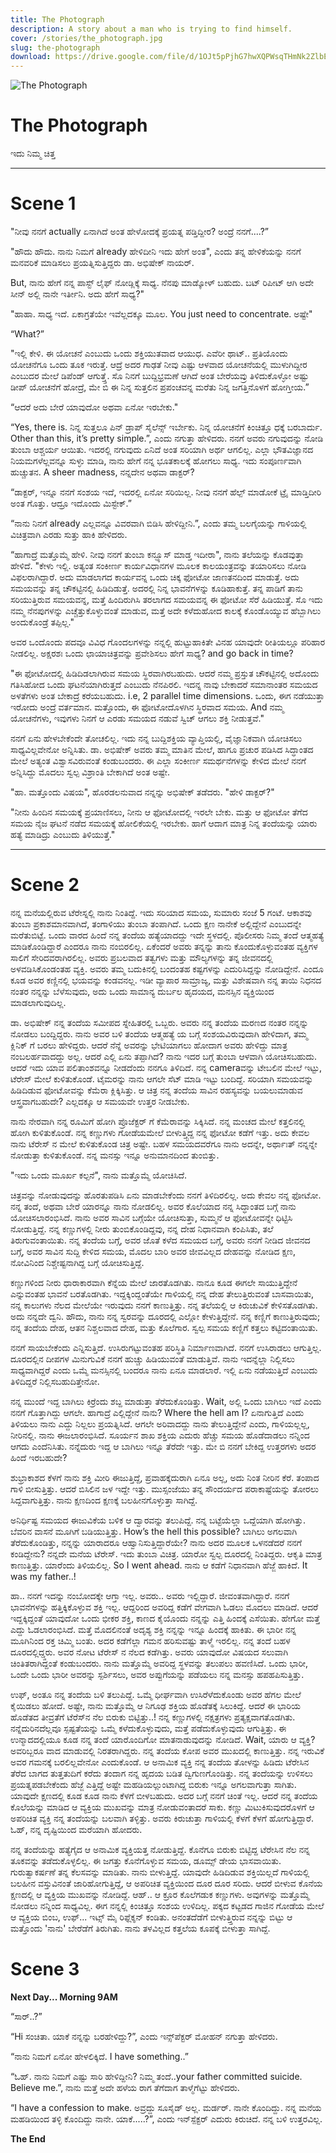 ```yaml
---
title: The Photograph
description: A story about a man who is trying to find himself.
cover: /stories/the_photograph.jpg
slug: the-photograph
download: https://drive.google.com/file/d/1OJt5pPjhG7hwXQPWsqTHmNk2ZlbEj-sP/view?usp=drive_link
---
```


![The Photograph](./the_photograph.jpg)

# The Photograph

ಇದು ನಿಮ್ಮ ಚಿತ್ತ

---

# Scene 1

"ನೀವು ನನಗೆ actually ಏನಾಗಿದೆ ಅಂತ ಹೇಳೋದಕ್ಕೆ ಪ್ರಯತ್ನ ಪಡ್ತಿದ್ದೀರ? ಅಂದ್ರೆ ನನಗೆ....?”

"ಹೌದು ಹೌದು. ನಾನು ನಿಮಗೆ already ಹೇಳಿದೀನಿ ಇದು ಹೇಗೆ ಅಂತ", ಎಂದು ತನ್ನ ಹೇಳಿಕೆಯನ್ನು ನನಗೆ ಮನವರಿಕೆ ಮಾಡಿಸಲು ಪ್ರಯತ್ನಿಸುತ್ತಿದ್ದರು ಡಾ. ಅಭಿಷೇಕ್ ನಾಯರ್.

But, ನಾನು ಹೇಗೆ ನನ್ನ ಪಾಸ್ಟ್ ಲೈಫ್ ನೋಡ್ಲಿಕ್ಕೆ ಸಾಧ್ಯ. ನೆನಪು ಮಾಡ್ಕೋಳ್ ಬಹುದು. ಬಟ್ ರಿಪೀಟ್ ಆಗಿ ಅದೇ ಸೀನ್ ಅಲ್ಲಿ ನಾನೇ ಇರ್ತೀನಿ. ಅದು ಹೇಗೆ ಸಾಧ್ಯ?"

"ಹಾಹಾ. ಸಾಧ್ಯ ಇದೆ. ಏಕಾಗ್ರತೆಯೇ ಇವೆಲ್ಲದಕ್ಕೂ ಮೂಲ. You just need to concentrate. ಅಷ್ಟೇ"

“What?”

"ಇಲ್ಲಿ ಕೇಳಿ. ಈ ಯೋಚನೆ ಎಂಬುದು ಒಂದು ಶಕ್ತಿಯುತವಾದ ಆಯುಧ. ಎವೆರೀ ಥಾಟ್.. ಪ್ರತಿಯೊಂದು ಯೋಚನೆಗೂ ಒಂದು ತೂಕ ಇರುತ್ತೆ. ಆದ್ರೆ ಅದರ ಗಾಢತೆ ನೀವು ಎಷ್ಟು ಆಳವಾದ ಯೋಚನೆಯಲ್ಲಿ ಮುಳುಗಿದ್ದೀರ ಎಂಬುದರ ಮೇಲೆ ಡಿಪೆಂಡ್ ಆಗುತ್ತ್ತೆ. ಸೊ ನಿನಗೆ ಬುದ್ದಿಭ್ರಮಣೆ ಆಗಿದೆ ಅಂತ ಬೇರೆಯವ್ರು ತಿಳಿದುಕೊಳ್ಳೋ ಅಷ್ಟು ಡೀಪ್ ಯೋಚನೆಗೆ ಹೋದ್ರೆ, ಮೇ ಬಿ ಈ ನಿನ್ನ ಸುತ್ತಲಿನ ಪ್ರಪಂಚವನ್ನ ಮರೆತು ನಿನ್ನ ಜಗತ್ತಿನೊಳಗೆ ಹೋಗ್ತೀಯ.”

“ಆದರೆ ಅದು ಬೇರೆ ಯಾವುದೋ ಅಥವಾ ಏನೋ ಇರಬೇಕು."

“Yes, there is. ನಿನ್ನ ಸುತ್ತಲೂ ಪಿನ್ ಡ್ರಾಪ್ ಸೈಲೆನ್ಸ್ ಇರ್ಬೇಕು. ನಿನ್ನ ಯೋಚನೆಗೆ ಕಿಂಚಿತ್ತೂ ಧಕ್ಕೆ ಬರಬಾರ್ದು. Other than this, it’s pretty simple.”, ಎಂದು ನಗುತ್ತಾ ಹೇಳಿದರು.
ನನಗೆ ಅವರು ನಗುವುದನ್ನು ನೋಡಿ ತುಂಬಾ ಆಶ್ಚರ್ಯ ಆಯಿತು. ಇದರಲ್ಲಿ ನಗುವುದು ಏನಿದೆ ಅಂತ ಸರಿಯಾಗಿ ಅರ್ಥ ಆಗಲಿಲ್ಲ. ಎಲ್ಲಾ ಭೌತವಿಜ್ಞಾನದ ನಿಯಮಗಳೆಲ್ಲವನ್ನೂ ಸುಳ್ಳು ಮಾಡಿ, ನಾನು ಹೇಗೆ ನನ್ನ ಭೂತಕಾಲಕ್ಕೆ ಹೋಗಲು ಸಾಧ್ಯ. ಇದು ಸಂಪೂರ್ಣವಾಗಿ ಹುಚ್ಚುತನ. A sheer madness, ನನ್ನದೇನ ಅಥವಾ ಡಾಕ್ಟರ್?

“ಡಾಕ್ಟರ್, ಇನ್ನೂ ನನಗೆ ಸಂಶಯ ಇದೆ, ಇದರಲ್ಲಿ ಏನೋ ಸರಿಯಿಲ್ಲ. ನೀವು ನನಗೆ ಹೆಲ್ಪ್ ಮಾಡೋಕೆ ಟ್ರೈ ಮಾಡ್ತಿದೀರಿ ಅಂತ ಗೊತ್ತು. ಆದ್ರೂ ಇದೊಂದು ಮಿಸ್ಟೇಕ್.”

“ನಾನು ನಿನಗೆ already ಎಲ್ಲವನ್ನೂ ವಿವರವಾಗಿ ಬಿಡಿಸಿ ಹೇಳಿದ್ದೀನಿ.”, ಎಂದು ತಮ್ಮ ಬಲಗೈಯನ್ನು ಗಾಳಿಯಲ್ಲಿ ವಿಚಿತ್ರವಾಗಿ ಎರಡು ಸುತ್ತು ಹಾಕಿ ಹೇಳಿದರು.

“ಹಾಗಾದ್ರೆ ಮತ್ತೊಮ್ಮೆ ಹೇಳಿ. ನೀವು ನನಗೆ ತುಂಬಾ ಕನ್ಫ್ಯೂಸ್ ಮಾಡ್ತ ಇದೀರಾ", ನಾನು ತಲೆಯನ್ನು ಕೊಡವುತ್ತಾ ಹೇಳಿದೆ.
"ಕೇಳು ಇಲ್ಲಿ. ಅತ್ಯಂತ ಸಂಕೀರ್ಣ ಕಾರ್ಯವಿಧಾನಗಳ ಮೂಲಕ ಕಾಲಯಂತ್ರವನ್ನು ತಯಾರಿಸಲು ನೋಡಿ ವಿಫಲರಾಗಿದ್ದಾರೆ. ಅದು ಮಾಡಲಾಗದ ಕಾರ್ಯವನ್ನ ಒಂದು ಚಿಕ್ಕ ಫೋಟೋ ಜಾಣತನದಿಂದ ಮಾಡುತ್ತೆ. ಅದು ಸಮಯವನ್ನು ತನ್ನ ಚೌಕಟ್ಟಿನಲ್ಲಿ ಹಿಡಿದಿಡುತ್ತೆ. ಅದರಲ್ಲಿ ನಿನ್ನ ಭಾವನೆಗಳನ್ನು ಕೂಡಿಹಾಕುತ್ತೆ. ತನ್ನ ಪಾಡಿಗೆ ತಾನು ಸರಿಯುತ್ತಿರುವ ಸಮಯವನ್ನ, ಮತ್ತೆ ಹಿಂದಿರುಗಿಸಿ ತರಲಾಗದ ಸಮಯವನ್ನ ಈ ಫೋಟೋ ಸೆರೆ ಹಿಡಿಯುತ್ತೆ. ಸೊ ಇದು ನಮ್ಮ ನೆನಪುಗಳನ್ನು ಎಚ್ಚೆತ್ತುಕೊಳ್ಳುವಂತೆ ಮಾಡುವ, ಮತ್ತೆ ಅದೇ ಕಳೆದುಹೋದ ಕಾಲಕ್ಕೆ ಕೊಂಡೊಯ್ಯುವ ಹೆಬ್ಬಾಗಿಲು ಅಂದುಕೊಂಡ್ರೆ ತಪ್ಪಿಲ್ಲ."

ಅವರ ಒಂದೊಂದು ಪದವೂ ವಿವಿಧ ಗೊಂದಲಗಳನ್ನು ನನ್ನಲ್ಲಿ ಹುಟ್ಟುಹಾಕಿತೇ ವಿನಹ ಯಾವುದೇ ರೀತಿಯಲ್ಲೂ ಪರಿಹಾರ ನೀಡಲಿಲ್ಲ. ಅಕ್ಷರಶಃ ಒಂದು ಛಾಯಾಚಿತ್ರವನ್ನು ಪ್ರವೇಶಿಸಲು ಹೇಗೆ ಸಾಧ್ಯ? and go back in time?

"ಈ ಫೋಟೋದಲ್ಲಿ ಹಿಡಿದಿಡಲಾಗಿರುವ ಸಮಯ ಸ್ಥಿರವಾಗಿರಬಹುದು. ಆದರೆ ನಮ್ಮ ಪ್ರಸ್ತುತ ಚೌಕಟ್ಟಿನಲ್ಲಿ ಅದೊಂದು ಗತಿಸಿಹೋದ ಒಂದು ಘಟನೆಯಾಗಿರುತ್ತದೆ ಎಂಬುದು ನೆನಪಿರಲಿ. ಇದನ್ನ ನಾವು ಬೇಕಾದರೆ ಸಮಾನಾಂತರ ಸಮಯದ ಅಳತೆಗಳು ಅಂತ ಬೇಕಾದ್ರೆ ಕರೆಯಬಹುದು. i.e, 2 parallel time dimensions. ಒಂದು, ಈಗ ನಡೆಯುತ್ತಾ ಇರೋದು ಅಂದ್ರೆ ವರ್ತಮಾನ. ಮತ್ತೊಂದು, ಈ ಫೋಟೋದೊಳಗಿನ ಸ್ಥಿರವಾದ ಸಮಯ. And ನಮ್ಮ ಯೋಚನೆಗಳು, ಇವುಗಳು ನಿನಗೆ ಆ ಎರಡು ಸಮಯದ ನಡುವೆ ಸ್ವಿಚ್ ಆಗಲು ಶಕ್ತಿ ನೀಡುತ್ತವೆ."

ನನಗೆ ಏನು ಹೇಳಬೇಕೆಂದೇ ತೋಚಲಿಲ್ಲ. ಇದು ನನ್ನ ಬುದ್ದಿಶಕ್ತಿಯ ವ್ಯಾಪ್ತಿಯಲ್ಲಿ, ವೈಜ್ಞಾನಿಕವಾಗಿ ಯೋಚಿಸಲು ಸಾಧ್ಯವಿಲ್ಲವೇನೋ ಅನ್ನಿಸಿತು. ಡಾ. ಅಭಿಷೇಕ್ ಅವರು ತಮ್ಮ ಮಾತಿನ ಮೇಲೆ, ಹಾಗೂ ಪ್ರಚುರ ಪಡಿಸಿದ ಸಿದ್ಧಾಂತದ ಮೇಲೆ ಅತ್ಯಂತ ವಿಶ್ವಾಸವಿರುವಂತೆ ಕಂಡುಬಂದರು. ಈ ಎಲ್ಲಾ ಸಂಕೀರ್ಣ ಸಮರ್ಥನೆಗಳನ್ನು ಕೇಳಿದ ಮೇಲೆ ನನಗೆ ಅನ್ನಿಸಿದ್ದು ಮೊದಲು ಸ್ವಲ್ಪ ವಿಶ್ರಾಂತಿ ಬೇಕಾಗಿದೆ ಅಂತ ಅಷ್ಟೇ.

"ಹಾ. ಮತ್ತೊಂದು ವಿಷಯ", ಹೊರಡಲನುವಾದ ನನ್ನನ್ನು ಅಭಿಷೇಕ್ ತಡೆದರು.
"ಹೇಳಿ ಡಾಕ್ಟರ್?"

"ನೀನು ಹಿಂದಿನ ಸಮಯಕ್ಕೆ ಪ್ರಯಾಣಿಸಲು, ನೀನು ಆ ಫೋಟೋದಲ್ಲಿ ಇರಲೇ ಬೇಕು. ಮತ್ತು ಆ ಫೋಟೋ ತೆಗೆದ ಸಮಯ ನೈಜ ಘಟನೆ ನಡೆದ ಸಮಯಕ್ಕೆ ಹೋಲಿಕೆಯಲ್ಲಿ ಇರಬೇಕು. ಹಾಗೆ ಆದಾಗ ಮಾತ್ರ ನಿನ್ನ ತಂದೆಯನ್ನು ಯಾರು ಹತ್ಯೆ ಮಾಡಿದ್ರು ಎಂಬುದು ತಿಳಿಯುತ್ತೆ."

---

# Scene 2

​ನನ್ನ ಮನೆಯಲ್ಲಿರುವ ಟೆರೇಸ್ನಲ್ಲಿ ನಾನು ನಿಂತಿದ್ದೆ. ಇದು ಸರಿಯಾದ ಸಮಯ, ಸುಮಾರು ಸಂಜೆ 5 ಗಂಟೆ. ಆಕಾಶವು ತುಂಬಾ ಪ್ರಕಾಶಮಾನವಾಗಿದೆ, ತಂಗಾಳಿಯು ತುಂಬಾ ತಂಪಾಗಿದೆ. ಒಂದು ಕ್ಷಣ ನಾನೇಕೆ ಅಲ್ಲಿದ್ದೇನೆ ಎಂಬುದನ್ನೇ ಮರೆತುಬಿಟ್ಟೆ. ಒಂದು ವಾರದ ಹಿಂದೆ ನನ್ನ ತಂದೆಯ ಹತ್ಯೆಯಾದದ್ದು ಇದೇ ಸ್ಥಳದಲ್ಲಿ. ಪೊಲೀಸರು ನಿಮ್ಮ ತಂದೆ ಆತ್ಮಹತ್ಯೆ ಮಾಡಿಕೊಂಡಿದ್ದಾರೆ ಎಂದರೂ ನಾನು ನಂಬಿರಲಿಲ್ಲ. ಏಕೆಂದರೆ ಅವರು ತನ್ನನ್ನು ತಾನು ಕೊಂದುಕೊಳ್ಳುವಂತಹ ವ್ಯಕ್ತಿಗಳ ಸಾಲಿಗೆ ಸೇರಿದವರಾಗಿರಲಿಲ್ಲ. ಅವರು ಪ್ರಬಲವಾದ ತತ್ವಗಳು ಮತ್ತು ಮೌಲ್ಯಗಳನ್ನು ತನ್ನ ಜೀವನದಲ್ಲಿ ಅಳವಡಿಸಿಕೊಂಡಂತಹ ವ್ಯಕ್ತಿ. ಅವರು ತಮ್ಮ ಬದುಕಿನಲ್ಲಿ ಬಂದಂತಹ ಕಷ್ಟಗಳನ್ನು ಎದುರಿಸಿದ್ದನ್ನು ನೋಡಿದ್ದೇನೆ. ಎಂದೂ ಕೂಡ ಅವರ ಕಣ್ಣಿನಲ್ಲಿ ಭಯವನ್ನು ಕಂಡವನಲ್ಲ. ಇಡೀ ವ್ಯಾಪಾರ ಸಾಮ್ರಾಜ್ಯ, ಮತ್ತು ವಿಶೇಷವಾಗಿ ನನ್ನ ತಾಯಿ ನಿಧನದ ನಂತರ ನನ್ನನ್ನು ಬೆಳೆಸುವುದು, ಅದು ಒಂದು ಸಾಮಾನ್ಯ ದುರ್ಬಲ ಹೃದಯದ, ಮನಸ್ಸಿನ ವ್ಯಕ್ತಿಯಿಂದ ಮಾಡಲಾಗುವುದಿಲ್ಲ.

ಡಾ. ಅಭಿಷೇಕ್ ನನ್ನ ತಂದೆಯ ಸಮೀಪದ ಸ್ನೇಹಿತರಲ್ಲಿ ಒಬ್ಬರು. ಅವರು ನನ್ನ ತಂದೆಯ ಮರಣದ ನಂತರ ನನ್ನನ್ನು ನೋಡಲು ಬಂದ್ದಿದ್ದರು. ನಾನು ಅವರ ಬಳಿ ತಂದೆಯ ಆತ್ಮಹತ್ಯೆ ಯ ಬಗ್ಗೆ ಸಂಶಯವಿರುವುದಾಗಿ ಹೇಳಿದಾಗ, ತಮ್ಮ ಕ್ಲಿನಿಕ್ ಗೆ ಬರಲು ಹೇಳಿದ್ದರು. ಆದರೆ ನೆನ್ನೆ ಅವರನ್ನು ಭೇಟಿಯಾಗಲು ಹೋದಾಗ ಅವರು ಹೇಳಿದ್ದು ಮಾತ್ರ ನಂಬಲರ್ಹವಾದದ್ದು ಅಲ್ಲ. ಆದರೆ ಎಲ್ಲಿ ಏನು ತಪ್ಪಾಗಿದೆ? ನಾನು ಇದರ ಬಗ್ಗೆ ತುಂಬಾ ಆಳವಾಗಿ ಯೋಚಿಸಬಹುದು. ಆದರೆ ಇದು ಯಾವ ಪಲಿತಾಂಶವನ್ನೂ ನೀಡದೆಂದು ನನಗೂ ತಿಳಿದಿದೆ.
ನನ್ನ cameraವನ್ನು ಟೇಬಲಿನ ಮೇಲೆ ಇಟ್ಟು, ಟೆರೇಸ್ ಮೇಲೆ ಕುಳಿತುಕೊಂಡೆ. ಟೈಮರನ್ನು ನಾನು ಆಗಲೇ ಸೆಟ್ ಮಾಡಿ ಇಟ್ಟು ಬಂದಿದ್ದೆ. ಸರಿಯಾಗಿ ಸಮಯವನ್ನು ಹಿಡಿದಿಡುವ ಫೋಟೋವನ್ನು ಕೆಮೆರಾ ಕ್ಲಿಕ್ಕಿಸಿತ್ತು. ಆ ಚಿತ್ರ ನನ್ನ ತಂದೆಯ ಸಾವಿನ ರಹಸ್ಯವನ್ನು ಬಯಲುಮಾಡುವ ಆಸ್ತ್ರವಾಗಬಹುದೇ? ಎಲ್ಲದಕ್ಕೂ ಆ ಸಮಯವೇ ಉತ್ತರ ನೀಡಬೇಕು.

ನಾನು ನೇರವಾಗಿ ನನ್ನ ರೂಮಿಗೆ ಹೋಗಿ ಪ್ರೊಜೆಕ್ಟರ್ ಗೆ ಕೆಮೆರಾವನ್ನು ಸಿಕ್ಕಿಸಿದೆ. ನನ್ನ ಮಂಚದ ಮೇಲೆ ಕತ್ತಲಿನಲ್ಲಿ ಹೋಗಿ ಕುಳಿತುಕೊಂಡೆ. ನನ್ನ ಕಣ್ಣುಗಳು ಗೋಡೆಯಮೇಲೆ ಬೀಳುತ್ತ್ಟಿದ್ದ ನನ್ನ ಫೋಟೋ ಕಡೆಗೆ ಇತ್ತು. ಅದು ಕೇವಲ ನಾನು ಟೆರೇಸ್ ನ ಮೇಲೆ ಕುಳಿತುಕೊಂಡ ಚಿತ್ರ ಅಷ್ಟೇ. ಬಹಳ ಸಮಯದವರೆಗೂ ನಾನು ಅದನ್ನೇ, ಅರ್ಥಾಃತ್ ನನ್ನನ್ನೇ ನೋಡುತ್ತಾ ಕುಳಿತುಕೊಂಡೆ. ನನ್ನ ಮನಸ್ಸು ಇನ್ನೂ ಅನುಮಾನದಿಂದ ತುಂಬಿತ್ತು.

"ಇದು ಒಂದು ಮೂರ್ಖ ಕಲ್ಪನೆ", ನಾನು ಮತ್ತೊಮ್ಮೆ ಯೋಚಿಸಿದೆ.

ಚಿತ್ರವನ್ನು ನೋಡುವುದನ್ನು ಹೊರತುಪಡಿಸಿ ಏನು ಮಾಡಬೇಕೆಂದು ನನಗೆ ತಿಳಿದಿರಲಿಲ್ಲ. ಅದು ಕೇವಲ ನನ್ನ ಫೋಟೋ. ನನ್ನ ತಂದೆ, ಅಥವಾ ಬೇರೆ ಯಾರನ್ನೂ ನಾನು ನೋಡಲಿಲ್ಲ. ಅವರ ಕೊಲೆಯಾದ ನನ್ನ ಸಿದ್ಧಾಂತದ ಬಗ್ಗೆ ನಾನು ಯೋಚಿಸಲಾರಂಭಿಸಿದೆ. ನಾನು ಅವರ ಸಾವಿನ ಬಗ್ಗೆಯೇ ಯೋಚಿಸುತ್ತಾ, ಸುಮ್ಮನೆ ಆ ಫೋಟೋವನ್ನೇ ಧಿಟ್ಟಿಸಿ ನೋಡುತ್ತಿದ್ದೆ. ನನ್ನ ಕಣ್ಣುಗಳಲ್ಲಿ ನೀರು ತುಂಬಿಕೊಂಡಿದ್ದವು, ನನ್ನ ದೇಹ ನಿಧಾನವಾಗಿ ಕಂಪಿಸಿತು, ತಲೆ ತಿರುಗುವಂತಾಯಿತು. ನನ್ನ ತಂದೆಯ ಬಗ್ಗೆ, ಅವರ ಜೊತೆ ಕಳೆದ ಸಮಯದ ಬಗ್ಗೆ, ಅವರು ನನಗೆ ನೀಡಿದ ಜೀವನದ ಬಗ್ಗೆ, ಅವರ ಸಾವಿನ ಸುದ್ದಿ ಕೇಳಿದ ಸಮಯ, ಮೊದಲ ಬಾರಿ ಅವರ ಜೀವವಿಲ್ಲದ ದೇಹವನ್ನು ನೋಡಿದ ಕ್ಷಣ, ನೋವಿನಿಂದ ನಿಶ್ಚೇಷ್ಟನಾಗಿದ್ದ ಬಗ್ಗೆ ಯೋಚಿಸುತ್ತಿದ್ದೆ.

ಕಣ್ಣುಗಳಿಂದ ನೀರು ಧಾರಾಕಾರವಾಗಿ ಕೆನ್ನೆಯ ಮೇಲೆ ಜಾರತೊಡಗಿತು. ನಾನೂ ಕೂಡ ಈಗಲೇ ಸಾಯುತ್ತಿದ್ದೇನೆ ಎನ್ನುವಂತಹ ಭಾವನೆ ಬರತೊಡಗಿತು. ಇದ್ದಕ್ಕಿಂದ್ದಂತೆಯೇ ಗಾಳಿಯಲ್ಲಿ ನನ್ನ ದೇಹ ತೇಲುತ್ತಿರುವಂತೆ ಬಾಸವಾಯಿತು, ನನ್ನ ಕಾಲುಗಳು ನೆಲದ ಮೇಲೆಯೇ ಇರುವುದು ನನಗೆ ಕಾಣುತ್ತಿತ್ತು. ನನ್ನ ತಲೆಯಲ್ಲಿ ಆ ಕಿರುಚುವಿಕೆ ಕೇಳಿಸತೊಡಗಿತು. ಅದು ನನ್ನದೇ ದ್ವನಿ. ಹೌದು, ನಾನು ನನ್ನ ಸ್ವರವನ್ನು ದೂರದಲ್ಲಿ ಎಲ್ಲೋ ಕೇಳುತ್ತಿದ್ದೇನೆ. ನನ್ನ ಕಣ್ಣಿಗೆ ಕಾಣುತ್ತಿರುವುದು; ನನ್ನ ತಂದೆಯ ದೇಹ, ಆತನ ನಿಶ್ಚಲವಾದ ದೇಹ, ಮತ್ತು ಕೊಲೆಗಾರ. ಸ್ವಲ್ಪ ಸಮಯ ಕಣ್ಣಿಗೆ ಕತ್ತಲು ಕಟ್ಟಿದಂತಾಯಿತು.


ನನಗೆ ಸಾಯಬೇಕೆಂದು ಎನ್ನಿಸುತ್ತಿದೆ. ಉಸಿರುಗಟ್ಟುವಂತಹ ಪರಿಸ್ಥಿತಿ ನಿರ್ಮಾಣವಾಗಿದೆ. ನನಗೆ ಉಸಿರಾಡಲು ಆಗುತ್ತಿಲ್ಲ. ದೂರದಲ್ಲಿನ ದೀಪಗಳ ಮಿನುಗುವಿಕೆ ನನಗೆ ಹುಚ್ಚು ಹಿಡಿಯುವಂತೆ ಮಾಡುತ್ತಿವೆ. ನಾನು ಇದನ್ನೆಲ್ಲಾ ನಿಲ್ಲಿಸಲು ಸಾಧ್ಯವಾಗಿದ್ದರೆ ಎಂದು ಒಮ್ಮೆ ಮನಸ್ಸಿನಲ್ಲಿ ಬಂದರೂ ನಾನು ಏನೂ ಮಾಡಲಾರೆ. ಇಲ್ಲಿ ಏನು ನಡೆಯುತ್ತಿದೆ ಎಂಬುದು ತಿಳಿದಿದ್ದರೆ ನಿಲ್ಲಿಸಬಹುದಿತ್ತೇನೋ.

ನನ್ನ ಮುಂದೆ ಇದ್ದ ಬಾಗಿಲು ಕಿರ್ರೆಂದು ಶಬ್ದ ಮಾಡುತ್ತಾ ತೆರೆದುಕೊಂಡಿತ್ತು. Wait, ಅಲ್ಲಿ ಒಂದು ಬಾಗಿಲು ಇದೆ ಎಂದು ನನಗೆ ಗೊತ್ತಾಗಿದ್ದು ಆಗಲೇ. ಹಾಗಾದ್ರೆ ಎಲ್ಲಿದ್ದೇನೆ ನಾನು? Where the hell am I? ಏನಾಗುತ್ತಿದೆ ಎಂದು ತಿಳಿಯಲು ನಾನು ಎದ್ದು ನಿಲ್ಲಲು ಪ್ರಯತ್ನಿಸಿದೆ. ಆಗಲೇ ಅರಿವಾದದ್ದು ನಾನು ತೇಲುತ್ತಿದ್ದೇನೆ ಎಂದು, ಗಾಳಿಯಲ್ಲಲ್ಲ, ನೀರಿನಲ್ಲಿ. ನಾನು ಈಜಲಾರಂಭಿಸಿದೆ. ಸೂರ್ಯನ ಶಾಖ ಶಕ್ತಿಯ ಎದುರು ಹೆಚ್ಚು ಸಮಯ ಹೊಡೆದಾಡಲು ನನ್ನಿಂದ ಆಗದು ಎಂದೆನಿಸಿತು. ನನ್ನೆದುರು ಇದ್ದ ಆ ಬಾಗಿಲು ಇನ್ನೂ ತೆರೆದೇ ಇತ್ತು. ಮೇ ಬಿ ನನಗೆ ಬೇಕಿದ್ದ ಉತ್ತರಗಳು ಅದರ ಹಿಂದೆ ಇರಬಹುದೇ?

ಶುಭ್ರಾಕಾಶದ ಕೆಳಗೆ ನಾನು ಶಕ್ತಿ ಮೀರಿ ಈಜುತ್ತಿದ್ದೆ, ಪ್ರವಾಹಕ್ಕೆದುರಾಗಿ ಏನೂ ಅಲ್ಲ, ಅದು ನಿಂತ ನೀರಿನ ಕೆರೆ. ತಂಪಾದ ಗಾಳಿ ಬೀಸುತ್ತಿತ್ತು. ಆದರೆ ಬಿಸಿಲಿನ ಜಳ ಇದ್ದೇ ಇತ್ತು. ಮುಸ್ಸಂಜೆಯು ತನ್ನ ಸೌಂದರ್ಯದ ಪರಾಕಾಷ್ಟೆಯನ್ನು ತೋರಲು ಸಿದ್ದವಾಗುತ್ತಿತ್ತು. ನಾನು ಕ್ಷಣದಿಂದ ಕ್ಷಣಕ್ಕೆ ಬಲಹೀನಗೊಳ್ಳುತ್ತಾ ಸಾಗಿದ್ದೆ.

ಅನಿರ್ಧಿಷ್ಟ ಸಮಯದ ಈಜುವಿಕೆಯ ಬಳಿಕ ಆ ದ್ವಾರವನ್ನು ತಲುಪಿದ್ದೆ. ನನ್ನ ಬಟ್ಟೆಯೆಲ್ಲಾ ಒದ್ದೆಯಾಗಿ ಹೋಗಿತ್ತು. ಬೆವರಿನ ವಾಸನೆ ಮೂಗಿಗೆ ಬಡಿಯುತ್ತಿತ್ತು. How’s the hell this possible? ಬಾಗಿಲು ಅಗಲವಾಗಿ ತೆರೆದುಕೊಂಡಿತ್ತು, ನನ್ನನ್ನು ಯಾರಾದರೂ ಆಹ್ವಾನಿಸುತ್ತಿದ್ದಾರೆಯೇ? ನಾನು ಅದರ ಮೂಲಕ ಒಳನಡೆದರೆ ನನಗೆ ಕಂಡಿದ್ದೇನು? ನನ್ನದೇ ಮನೆಯ ಟೆರೇಸ್. ಇದು ತುಂಬಾ ವಿಚಿತ್ರ. ಯಾರೋ ಸ್ವಲ್ಪ ದೂರದಲ್ಲಿ ನಿಂತಿದ್ದರು. ಆಕೃತಿ ಮಾತ್ರ ಕಾಣುತ್ತಿತ್ತು. ಯಾರೆಂದು ತಿಳಿಯಲಿಲ್ಲ. So I went ahead. ನಾನು ಆ ಕಡೆಗೆ ನಿಧಾನವಾಗಿ ಹೆಜ್ಜೆ ಹಾಕಿದೆ. It was my father..!

ಹಾ.. ನನಗೆ ಇದನ್ನು ನಂಬೋದಕ್ಕೇ ಆಗ್ತಾ ಇಲ್ಲ. ಅವರು.. ಅವರು ಇಲ್ಲಿದ್ದಾರೆ. ಜೀವಂತವಾಗಿದ್ದಾರೆ. ನನಗೆ ಭಾವನೆಗಳನ್ನು ಹತ್ತಿಕ್ಕಿಕೊಳ್ಳುವ ಶಕ್ತಿ ಇಲ್ಲ. ಆದ್ದರಿಂದ ಅವರಿದ್ದ ಕಡೆಗೆ ವೇಗವಾಗಿ ಓಡಲು ಮೊದಲು ಮಾಡಿದೆ. ಆದರೆ ಇದ್ದಕ್ಕಿದ್ದಂತೆ ಯಾವುದೋ ಒಂದು ಭೀಕರ ಶಕ್ತಿ, ಕಾಣದ ಕೈಯೊಂದು ನನ್ನನ್ನು ಎತ್ತಿ ಹಿಂದಕ್ಕೆ ಎಸೆಯಿತು. ಹೇಗೋ ಮತ್ತೆ ಎದ್ದು ಓಡಲಾರಂಭಿಸಿದೆ. ಮತ್ತೆ ಮೊದಲಿನಂತೆ ಅದೃಶ್ಯ ಶಕ್ತಿ ನನ್ನನ್ನು ಇನ್ನೂ ಹಿಂದಕ್ಕೆ ಹಾಕಿತು. ಈ ಭಾರೀ ನನ್ನ ಮೂಗಿನಿಂದ ರಕ್ತ ಚಿಮ್ಮಿ ಬಂತು. ಅದರ ಕಡೆಗೆಲ್ಲಾ ಗಮನ ಹರಿಸುವಷ್ಟು ತಾಳ್ಮೆ ಇರಲಿಲ್ಲ. ನನ್ನ ತಂದೆ ಬಹಳ ದೂರದಲ್ಲಿದ್ಡ್ಡರು. ಅವರ ನೋಟ ಟೆರೇಸ್ ನ ನೆಲದ ಕಡೆಗಿತ್ತು. ಅವರು ಯಾವುದೋ ವಿಷಯದ ಸಲುವಾಗಿ ಚಿಂತಿತರಾಗಿದ್ದಂತೆ ಕಂಡುಬಂದರು. ನಾನು ಮತ್ತೊಮ್ಮೆ ಅವರಿದ್ದ ಸ್ಥಳವನ್ನು ತಲುಪಲು ಹವಣಿಸಿದೆ. ಒಂದು ಭಾರೀ, ಒಂದೇ ಒಂದು ಭಾರೀ ಅವರನ್ನು ಸ್ಪರ್ಶಿಸಲು, ಅವರ ಅಪ್ಪುಗೆಯನ್ನು ಪಡೆಯಲು ನನ್ನ ಮನಸ್ಸು ಹಪಹಪಿಸುತ್ತಿತ್ತು. 

ಉಫ್, ಅಂತೂ ನನ್ನ ತಂದೆಯ ಬಳಿ ತಲುಪಿದ್ದೆ. ಒಮ್ಮೆ ಧೀರ್ಘವಾಗಿ ಉಸಿರೆಳೆದುಕೊಂಡು ಅವರ ಹೆಗಲ ಮೇಲೆ ಕೈಯಿಡಲು ಹೋದೆ. ಅಷ್ಟೇ, ನಾನು ಮತ್ತೊಮ್ಮೆ ಆ ನಿಗೂಢ ಶಕ್ತಿಯ ಹೊಡೆತಕ್ಕೆ ಸಿಲುಕಿದ್ದೆ. ಆದರೆ ಈ ಭಾರಿಯ ಹೊಡೆತದ ತೀವ್ರತೆಗೆ ಟೆರೆಸ್‌ನ ನೆಲ ಬಿರುಕು ಬಿಟ್ಟಿತ್ತು..! ನನ್ನ ಕಣ್ಣುಗಳಲ್ಲಿ ನಕ್ಷತ್ರಗಳು ಪ್ರತ್ಯಕ್ಷವಾಗತೊಡಗಿತು. ನನ್ನೆದುರಿನದೆಲ್ಲವೂ ಸ್ಪಷ್ಟತೆಯನ್ನು ಒಮ್ಮೆ ಕಳೆದುಕೊಳ್ಳುವುದು, ಮತ್ತೆ ಪಡೆದುಕೊಳ್ಳುವುದು ಆಗುತ್ತಿತ್ತು. ಈ ಉನ್ಮಾದದಲ್ಲಿಯೂ ಕೂಡ ನನ್ನ ತಂದೆ ಯಾರೊಂದಿಗೋ ಮಾತನಾಡುವುದನ್ನು ನೋಡಿದೆ. Wait, ಯಾರು ಆ ವ್ಯಕ್ತಿ? ಅವರಿಬ್ಬರೂ ವಾದ ಮಾಡುವಲ್ಲಿ ನಿರತರಾಗಿದ್ದರು. ನನ್ನ ತಂದೆಯ ಕೋಪ ಅವರ ಮುಖದಲ್ಲಿ ಕಾಣುತ್ತಿತ್ತು. ನನ್ನ ಇರುವಿಕೆ ಅವರ ಗಮನಕ್ಕೆ ಬರಲಿಲ್ಲವೇನೋ ಎಂದುಕೊಂಡೆ. ಆ ಅನಾಮಿಕ ವ್ಯಕ್ತಿ ನನ್ನ ತಂದೆಯ ತೋಳನ್ನು ಹಿಡಿದು ಟೆರೇಸಿನ ತೆರೆದ ಬಾಗದ ತುತ್ತತುದಿಗೆ ಕರೆದು ತಂದಾಗ ನನ್ನ ಹೃದಯ ಬಡಿತ ದ್ವಿಗುಣಗೊಂಡಿತ್ತು. ನನ್ನ ತಂದೆಯನ್ನು ಉಳಿಸಲು ಪ್ರಯತ್ನಪಡಬೇಕೆಂದು ಹೆಜ್ಜೆ ಎತ್ತಿದ್ದೆ ಅಷ್ಟೇ ಮಹಡಿಯಲ್ಲುಂಟಾಗಿದ್ದ ಬಿರುಕು ಇನ್ನೂ ಅಗಲವಾಗುತ್ತಾ ಸಾಗಿತು. ಯಾವುದೇ ಕ್ಷಣದಲ್ಲಿ ಕೂಡ ಕೂಡ ನಾನು ಕೆಳಗೆ ಬೀಳಬಹುದು. ಅದರ ಬಗ್ಗೆ ನನಗೆ ಚಿಂತೆ ಇಲ್ಲ. ಆದರೆ ನನ್ನ ತಂದೆಯ ಕೊಲೆಯನ್ನು ಮಾಡಿದ ಆ ವ್ಯಕ್ತಿಯ ಮುಖವನ್ನು ಮಾತ್ರ ನೋಡುವಂತಾದರೆ ಸಾಕು. ಕಣ್ಣು ಮಿಟುಕಿಸುವುದರೊಳಗೆ ಆ ಅಪರಿಚಿತ ವ್ಯಕ್ತಿ ನನ್ನ ತಂದೆಯನ್ನು ಬಲವಾಗಿ ತಳ್ಳಿತ್ತು. ಅವರು ಕಿರುಚುತ್ತಾ ಗಾಳಿಯಲ್ಲಿ ಕೆಳಗೆ ಕೆಳಗೆ ಹೋಗುತ್ತಿದ್ದಾರೆ. ಓಹ್, ನನ್ನ ದೃಷ್ಟಿಯಿಂದ ಮರೆಯಾಗಿ ಹೋದರು.

ನನ್ನ ತಂದೆಯನ್ನು ಹತ್ಯೆಗೈದ ಆ ಅನಾಮಿಕ ವ್ಯಕ್ತಿಯತ್ತ ನೋಡುತ್ತಿದ್ದೆ. ಕೊನೆಗೂ ಬಿರುಕು ಬಿಟ್ಟಿದ್ದ ಟೆರೇಸಿನ ನೆಲ ನನ್ನ ತೂಕವನ್ನು ತಡೆದುಕೊಳ್ಳಲಿಲ್ಲ. ಈ ಜಗತ್ತು ಕೊನೆಗೊಳ್ಳುವ ಸಮಯ, ಡೂಮ್ಸ್ ಡೇಯ ಭಾಸವಾಯಿತು. ಗುರುತ್ವಾಕರ್ಷಣೆ ತನ್ನ ಕೆಲಸವನ್ನು ಮಾಡಿತು. ನಾನು ಬೀಳುತ್ತಿದ್ದೆ. ಯಾವುದೇ ಹಿಡಿದಿಡುವ ಶಕ್ತಿಯಿಲ್ಲದೆ ಗಾಳಿಯಲ್ಲಿ ಬಲಹೀನ ವಸ್ತುವಿನಂತೆ ಜಾರಿಹೋಗುತ್ತಿದ್ದೆ, ಆ ಅಪರಿಚಿತ ವ್ಯಕ್ತಿಯಿಂದ ದೂರ ದೂರ ಸರಿದು. ಆದರೆ ಬೀಳುವ ಕೊನೆಯ ಕ್ಷಣದಲ್ಲಿ ಆ ವ್ಯಕ್ತಿಯ ಮುಖವನ್ನು ನೋಡಿದ್ದೆ. ಆಹ್.. ಆ ಕ್ರೂರ ಕೊಲೆಗಡುಕ ಕಣ್ಣುಗಳು. ಅವುಗಳನ್ನು ಮತ್ತೊಮ್ಮೆ ನೋಡಲು ನನ್ನಿಂದ ಸಾಧ್ಯವಿಲ್ಲ. ಈಗ ನನ್ನಲ್ಲಿ ಕಿಂಚಿತ್ತೂ ಸಂಶಯ ಉಳಿದಿಲ್ಲ. ಪಕ್ಕದ ಕಟ್ಟಡದ ಗಾಜಿನ ಗೋಡೆಯ ಮೇಲೆ ಆ ವ್ಯಕ್ತಿಯ ಬಿಂಬ, ಉಫ್... ಇಟ್ಸ್ ಮೈ ರಿಫ್ಲೆಕ್ಶನ್ ಕಂಡಿತು. ಅನಂತದೆಡೆಗೆ ಬೀಳುತ್ತ್ತಿರುವ ನನ್ನನ್ನು ಬಿಟ್ಟು ಆ ಮತ್ತೊಂದು 'ನಾನು' ಬೇರೆಡೆಗೆ ತಿರುಗಿತು. ನಾನು ತಳವಿಲ್ಲದ ಕತ್ತಲೆಯ ಕೂಪಕ್ಕೆ ಬೀಳುತ್ತಾ ಸಾಗಿದ್ದೆ.


# Scene 3

**Next Day... Morning 9AM**

“ಸಾರ್..?”

“Hi ಸಂಚಿತಾ. ಯಾಕೆ ನನ್ನನ್ನು ಬರಹೇಳಿದ್ದು?”, ಎಂದು ಇನ್ಸ್‌ಪೆಕ್ಟರ್ ಮೋಹನ್ ನಗುತ್ತಾ ಹೇಳಿದರು.

“ನಾನು ನಿಮಗೆ ಏನೋ ಹೇಳಲಿಕ್ಕಿದೆ. I have something..”

“ಓಹ್. ನಾನು ನಿಮಗೆ ಎಷ್ಟು ಸಾರಿ ಹೇಳಿದ್ದೀನಿ? ನಿಮ್ಮ ತಂದೆ..your father committed suicide. Believe me.”, ನಾನು ಮತ್ತೆ ಅದೇ ಹಳೆಯ ರಾಗ ತೆಗೆದಾಗ ತಾಳ್ಮೆಗೆಟ್ಟು ಹೇಳಿದರು.

“I have a confession to make. ಅವ್ರದ್ದು ಸೂಸೈಡ್ ಅಲ್ಲ. ಮರ್ಡರ್. ನಾನೇ ಕೊಂದಿದ್ದು. ನನ್ನ ಮನೆಯ ಮಹಡಿಯಿಂದ ತಳ್ಳಿ ಕೊಂದಿದ್ದು ನಾನೇ. ಯಾಕೆ.....?”, ಎಂದು ಇನ್‌ಸ್ಪೆಕ್ಟರ್ ಎದುರು ಕಿರುಚಿದೆ. ನನ್ನ ಬಳಿ ಉತ್ತರವಿಲ್ಲ.

**The End**